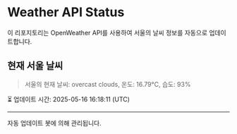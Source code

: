 
# Weather API Status

이 리포지토리는 OpenWeather API를 사용하여 서울의 날씨 정보를 자동으로 업데이트합니다.

## 현재 서울 날씨
> 서울의 현재 날씨: overcast clouds, 온도: 16.79°C, 습도: 93%

⏳ 업데이트 시간: 2025-05-16 16:18:11 (UTC)

---
자동 업데이트 봇에 의해 관리됩니다.
